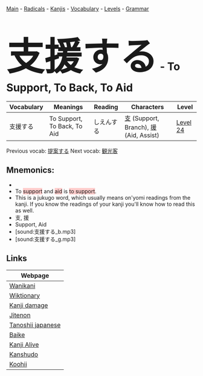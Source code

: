 <style> bigfont {font-size: 100px}</style>
[Main](../README.md) -
[Radicals](../radicals.md) -
[Kanjis](../kanjis.md) -
[Vocabulary](../vocabulary.md) -
[Levels](../levels.md) -
[Grammar](../grammar.md)
# <bigfont> 支援する</bigfont> - To Support, To Back, To Aid 

| Vocabulary | Meanings | Reading | Characters | Level |
| --- | --- | --- | --- | --- |
| 支援する | To Support, To Back, To Aid | しえんする |  [支](../kanjis/支.md) (Support, Branch), [援](../kanjis/援.md) (Aid, Assist) | [Level 24](../levels/wk_level24.md) |

Previous vocab: [提案する](提案する.md) Next vocab: [観光客](観光客.md) 

## Mnemonics:

* 
* To <span style="background-color:#ffcccb"> support</span> and <span style="background-color:#ffcccb"> aid</span> is <span style="background-color:#ffcccb"> to support</span>.
* This is a jukugo word, which usually means on'yomi readings from the kanji. If you know the readings of your kanji you'll know how to read this as well.
* 支, 援
* Support, Aid
* [sound:支援する_b.mp3]
* [sound:支援する_g.mp3]


## Links 

| Webpage |
| --- |
| [Wanikani          ](https://www.wanikani.com/kanji/支援する) |
| [Wiktionary        ](https://en.wiktionary.org/wiki/支援する) |
| [Kanji damage      ](http://www.kanjidamage.com/kanji/search?utf8=✓&q=支援する) |
| [Jitenon           ](https://jitenon.com/kanji/支援する) |
| [Tanoshii japanese ](https://www.tanoshiijapanese.com/dictionary/kanji.cfm?k=支援する) |
| [Baike             ](https://baike.baidu.com/item/支援する) |
| [Kanji Alive       ](https://app.kanjialive.com/支援する) |
| [Kanshudo          ](https://www.kanshudo.com/searchmn?q=支援する) |
| [Koohii            ](https://kanji.koohii.com/study/kanji/支援する) |

